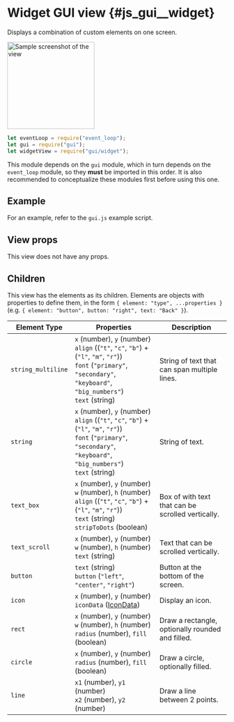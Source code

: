 # Widget GUI view {#js_gui__widget}

Displays a combination of custom elements on one screen.

<img src="widget.png" width="200" alt="Sample screenshot of the view" />

```js
let eventLoop = require("event_loop");
let gui = require("gui");
let widgetView = require("gui/widget");
```

This module depends on the `gui` module, which in turn depends on the
`event_loop` module, so they **must** be imported in this order. It is also
recommended to conceptualize these modules first before using this one.

## Example
For an example, refer to the `gui.js` example script.

## View props
This view does not have any props.

## Children
This view has the elements as its children.
Elements are objects with properties to define them, in the form `{ element: "type", ...properties }` (e.g. `{ element: "button", button: "right", text: "Back" }`).

| **Element Type** | **Properties** | **Description**                                |
|------------------|----------------|------------------------------------------------|
| `string_multiline` | `x` (number), `y` (number) <br> `align` ((`"t"`, `"c"`, `"b"`) + (`"l"`, `"m"`, `"r"`)) <br> `font` (`"primary"`, `"secondary"`, `"keyboard"`, `"big_numbers"`) <br> `text` (string) | String of text that can span multiple lines.      |
| `string`           | `x` (number), `y` (number) <br> `align` ((`"t"`, `"c"`, `"b"`) + (`"l"`, `"m"`, `"r"`)) <br> `font` (`"primary"`, `"secondary"`, `"keyboard"`, `"big_numbers"`) <br> `text` (string) | String of text.                                   |
| `text_box`         | `x` (number), `y` (number) <br> `w` (number), `h` (number) <br> `align` ((`"t"`, `"c"`, `"b"`) + (`"l"`, `"m"`, `"r"`)) <br> `text` (string) <br> `stripToDots` (boolean)            | Box of with text that can be scrolled vertically. |
| `text_scroll`      | `x` (number), `y` (number) <br> `w` (number), `h` (number) <br> `text` (string)                                                                                                      | Text that can be scrolled vertically.             |
| `button`           | `text` (string) <br> `button` (`"left"`, `"center"`, `"right"`)                                                                                                                      | Button at the bottom of the screen.               |
| `icon`             | `x` (number), `y` (number) <br> `iconData` ([IconData](#js_gui__icon))                                                                                                               | Display an icon.                                  |
| `rect`             | `x` (number), `y` (number) <br> `w` (number), `h` (number) <br> `radius` (number), `fill` (boolean)                                                                                  | Draw a rectangle, optionally rounded and filled.  |
| `circle`           | `x` (number), `y` (number) <br> `radius` (number), `fill` (boolean)                                                                                                                  | Draw a circle, optionally filled.                 |
| `line`             | `x1` (number), `y1` (number) <br> `x2` (number), `y2` (number)                                                                                                                       | Draw a line between 2 points.                     |
